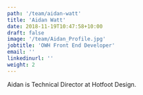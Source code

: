 ```yaml
---
path: '/team/aidan-watt'
title: 'Aidan Watt'
date: 2018-11-19T10:47:58+10:00
draft: false
image: '/team/Aidan_Profile.jpg'
jobtitle: 'OWH Front End Developer'
email: ''
linkedinurl: ''
weight: 2
---
```

Aidan is Technical Director at Hotfoot Design.